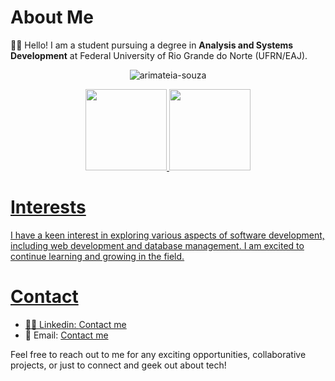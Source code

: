 
# About Me
👨‍🏫 Hello! I am a student pursuing a degree in <strong>Analysis and Systems Development</strong> at Federal University of Rio Grande do Norte (UFRN/EAJ).
<div align="center">
   <p> <img src="https://komarev.com/ghpvc/?username=arimateia-souza&color=brightgreen" alt="arimateia-souza"></p>
  <a href="https://github.com/arimateia-souza">
  <img height="130em" src="https://github-readme-stats.vercel.app/api?username=arimateia-souza&show_icons=true&theme=dark&include_all_commits=true&count_private=true"/>
  <img height="130em" src="https://github-readme-stats.vercel.app/api/top-langs/?username=arimateia-souza&layout=compact&langs_count=7&theme=dark"/>
</div>
    
# Interests
I have a keen interest in exploring various aspects of software development, including web development and database management. I am excited to continue learning and growing in the field.

# Contact
- 🧑‍💻 Linkedin: [Contact me](https://www.linkedin.com/in/arimat%C3%A9ia-souza-402a8819a/)
- 📧 Email: [Contact me](email.arisantos@gmail.com)


Feel free to reach out to me for any exciting opportunities, collaborative projects, or just to connect and geek out about tech!
